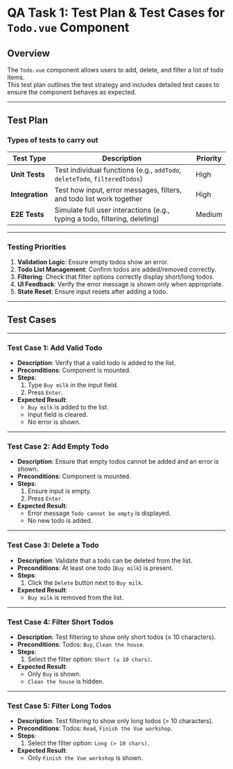 # QA Task 1: Test Plan & Test Cases for `Todo.vue` Component

## Overview
The `Todo.vue` component allows users to add, delete, and filter a list of todo items.  
This test plan outlines the test strategy and includes detailed test cases to ensure the component behaves as expected.

---

## Test Plan

### Types of tests to carry out

| Test Type      | Description                                                                 | Priority |
|----------------|-----------------------------------------------------------------------------|----------|
| **Unit Tests** | Test individual functions (e.g., `addTodo`, `deleteTodo`, `filteredTodos`)  | High     |
| **Integration**| Test how input, error messages, filters, and todo list work together        | High     |
| **E2E Tests**  | Simulate full user interactions (e.g., typing a todo, filtering, deleting)  | Medium   |

---

### Testing Priorities

1. **Validation Logic**: Ensure empty todos show an error.
2. **Todo List Management**: Confirm todos are added/removed correctly.
3. **Filtering**: Check that filter options correctly display short/long todos.
4. **UI Feedback**: Verify the error message is shown only when appropriate.
5. **State Reset**: Ensure input resets after adding a todo.

---

## Test Cases

---

### Test Case 1: Add Valid Todo

- **Description**: Verify that a valid todo is added to the list.
- **Preconditions**: Component is mounted.
- **Steps**:
  1. Type `Buy milk` in the input field.
  2. Press `Enter`.
- **Expected Result**: 
  - `Buy milk` is added to the list.
  - Input field is cleared.
  - No error is shown.

---

### Test Case 2: Add Empty Todo

- **Description**: Ensure that empty todos cannot be added and an error is shown.
- **Preconditions**: Component is mounted.
- **Steps**:
  1. Ensure input is empty.
  2. Press `Enter`.
- **Expected Result**: 
  - Error message `Todo cannot be empty` is displayed.
  - No new todo is added.

---

### Test Case 3: Delete a Todo

- **Description**: Validate that a todo can be deleted from the list.
- **Preconditions**: At least one todo (`Buy milk`) is present.
- **Steps**:
  1. Click the `Delete` button next to `Buy milk`.
- **Expected Result**: 
  - `Buy milk` is removed from the list.

---

### Test Case 4: Filter Short Todos

- **Description**: Test filtering to show only short todos (≤ 10 characters).
- **Preconditions**: Todos: `Buy`, `Clean the house`.
- **Steps**:
  1. Select the filter option: `Short (≤ 10 chars)`.
- **Expected Result**: 
  - Only `Buy` is shown.
  - `Clean the house` is hidden.

---

### Test Case 5: Filter Long Todos

- **Description**: Test filtering to show only long todos (> 10 characters).
- **Preconditions**: Todos: `Read`, `Finish the Vue workshop`.
- **Steps**:
  1. Select the filter option: `Long (> 10 chars)`.
- **Expected Result**: 
  - Only `Finish the Vue workshop` is shown.
